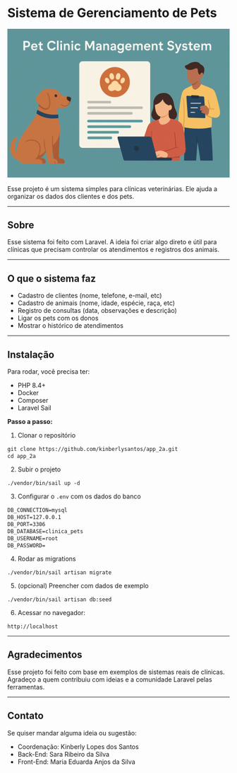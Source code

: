 # Sistema de Gerenciamento de Pets

![Logo](logo.png)

Esse projeto é um sistema simples para clínicas veterinárias. Ele ajuda a organizar os dados dos clientes e dos pets.

---

## Sobre

Esse sistema foi feito com Laravel. A ideia foi criar algo direto e útil para clínicas que precisam controlar os atendimentos e registros dos animais.

---

## O que o sistema faz

- Cadastro de clientes (nome, telefone, e-mail, etc)
- Cadastro de animais (nome, idade, espécie, raça, etc)
- Registro de consultas (data, observações e descrição)
- Ligar os pets com os donos
- Mostrar o histórico de atendimentos

---

## Instalação

Para rodar, você precisa ter:

- PHP 8.4+
- Docker
- Composer
- Laravel Sail

**Passo a passo:**

1. Clonar o repositório

```
git clone https://github.com/kinberlysantos/app_2a.git
cd app_2a
```

2. Subir o projeto

```
./vendor/bin/sail up -d
```

3. Configurar o `.env` com os dados do banco

```
DB_CONNECTION=mysql  
DB_HOST=127.0.0.1  
DB_PORT=3306  
DB_DATABASE=clinica_pets  
DB_USERNAME=root  
DB_PASSWORD=
```

4. Rodar as migrations

```
./vendor/bin/sail artisan migrate
```

5. (opcional) Preencher com dados de exemplo

```
./vendor/bin/sail artisan db:seed
```

6. Acessar no navegador:

```
http://localhost
```

---

## Agradecimentos

Esse projeto foi feito com base em exemplos de sistemas reais de clínicas. Agradeço a quem contribuiu com ideias e a comunidade Laravel pelas ferramentas.

---

## Contato

Se quiser mandar alguma ideia ou sugestão:

- Coordenação: Kinberly Lopes dos Santos
- Back-End: Sara Ribeiro da Silva 
- Front-End: Maria Eduarda Anjos da Silva